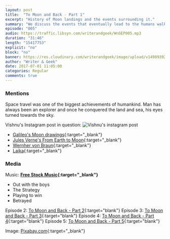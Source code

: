 ```yaml
---
layout: post
title:  "To Moon and Back - Part 1"
excerpt: "History of Moon landings and the events surrounding it."
summary: "We discuss the events that eventually lead to the humans walking on Moon."
episode: "005"
audio: https://traffic.libsyn.com/writerandgeek/WnGEP005.mp3
duration: "31:46"
length: "15417753"
explicit: "no"
block: "no"
banner: https://res.cloudinary.com/writerandgeek/image/upload/v1498939258/moon.jpg
author: "Writer & Geek"
date: 2017-07-01 11:05:00
categories: Regular
comments: true
---
```



### Mentions
Space travel was one of the biggest achievements of humankind. Man has always been an explorer and once he conquered the land and sea, his eyes turned towards the sky.

Vishnu's Instagram post in question:
![Vishnu's instagram post](http://res.cloudinary.com/writerandgeek/image/upload/v1498965021/insta_space.jpg)

- [Galileo's Moon drawings](https://en.wikipedia.org/wiki/Sidereus_Nuncius#Moon){:target="_blank"}
- [Jules Verne's From Earth to Moon](https://en.wikipedia.org/wiki/From_the_Earth_to_the_Moon){:target="_blank"}
- [Wernher von Braun](https://en.wikipedia.org/wiki/Wernher_von_Braun){:target="_blank"}
- [Laika](https://en.wikipedia.org/wiki/Laika){:target="_blank"}

### Media
Music: **[Free Stock Music](https://www.freestockmusic.com){:target="_blank"}**
- Out with the boys
- The Strategy
- Playing to win
- Betrayed

Episode 2: [To Moon and Back - Part 2](https://writerandgeek.com/006-to-moon-and-back-2/){:target="blank"}
Episode 3: [To Moon and Back - Part 3](https://writerandgeek.com/011-to-moon-and-back-3/){:target="blank"}
Episode 4: [To Moon and Back - Part 4](https://writerandgeek.com/023-to-moon-and-back-4/){:target="blank"}
Episode 5: [To Moon and Back - Part 5](https://writerandgeek.com/030-to-moon-and-back-5/){:target="blank"}

Image: [Pixabay.com](https://pixabay.com/en/apollo-moon-landing-nasa-usa-148722/){:target="_blank"}